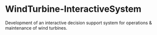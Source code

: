 # WindTurbine-InteractiveSystem
Development of an interactive decision support system for operations &amp; maintenance of wind turbines.
